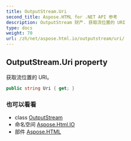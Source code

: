 ```yaml
---
title: OutputStream.Uri
second_title: Aspose.HTML for .NET API 参考
description: OutputStream 财产. 获取流位置的 URI
type: docs
weight: 70
url: /zh/net/aspose.html.io/outputstream/uri/
---
```

## OutputStream.Uri property

获取流位置的 URI。

```csharp
public string Uri { get; }
```

### 也可以看看

* class [OutputStream](../)
* 命名空间 [Aspose.Html.IO](../../outputstream/)
* 部件 [Aspose.HTML](../../../)



